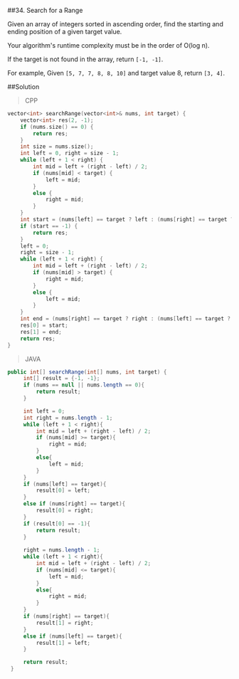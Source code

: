 ##34. Search for a Range

Given an array of integers sorted in ascending order, find the starting and ending position of a given target value.

Your algorithm's runtime complexity must be in the order of O(log n).

If the target is not found in the array, return `[-1, -1]`.

For example,
Given `[5, 7, 7, 8, 8, 10]` and target value 8,
return `[3, 4]`.

##Solution

>CPP

```cpp
vector<int> searchRange(vector<int>& nums, int target) {
    vector<int> res(2, -1);
	if (nums.size() == 0) {
		return res;
	}
	int size = nums.size();
	int left = 0, right = size - 1;
	while (left + 1 < right) {
		int mid = left + (right - left) / 2;
		if (nums[mid] < target) {
			left = mid;
		}
		else {
			right = mid;
		}
	}
	int start = (nums[left] == target ? left : (nums[right] == target ? right : -1));
	if (start == -1) {
		return res;
	}
	left = 0;
	right = size - 1;
	while (left + 1 < right) {
		int mid = left + (right - left) / 2;
		if (nums[mid] > target) {
			right = mid;
		}
		else {
			left = mid;
		}
	}
	int end = (nums[right] == target ? right : (nums[left] == target ? left : -1));
	res[0] = start;
	res[1] = end;
	return res;
}
```

>JAVA

```java
public int[] searchRange(int[] nums, int target) {
	 int[] result = {-1, -1};
	 if (nums == null || nums.length == 0){
		 return result;
	 }

	 int left = 0;
	 int right = nums.length - 1;
	 while (left + 1 < right){
		 int mid = left + (right - left) / 2;
		 if (nums[mid] >= target){
			 right = mid;
		 }
		 else{
			 left = mid;
		 }
	 }
	 if (nums[left] == target){
		 result[0] = left;
	 }
	 else if (nums[right] == target){
		 result[0] = right;
	 }
	 if (result[0] == -1){
		 return result;
	 }
	 
	 right = nums.length - 1;
	 while (left + 1 < right){
		 int mid = left + (right - left) / 2;
		 if (nums[mid] <= target){
			 left = mid;
		 }
		 else{
			 right = mid;
		 }
	 }
	 if (nums[right] == target){
		 result[1] = right;
	 }
	 else if (nums[left] == target){
		 result[1] = left;
	 }

	 return result;
 }
```